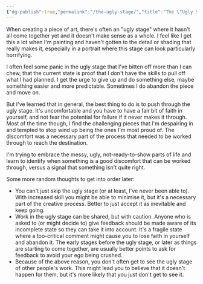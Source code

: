 ```yaml
---
{"dg-publish":true,"permalink":"/the-ugly-stage/","title":"The \"Ugly Stage\"","tags":["process","seedling"],"noteIcon":"","created":"2023-01-11"}
---
```


When creating a piece of art, there's often an "ugly stage" where it hasn't all come together yet and it doesn't make sense as a whole. I feel like I get this a lot when I'm painting and haven't gotten to the detail or shading that really makes it, especially in a portrait where this stage can look particularly horrifying.

I often feel some panic in the ugly stage that I've bitten off more than I can chew, that the current state is proof that I don't have the skills to pull off what I had planned. I get the urge to give up and do something else, maybe something easier and more predictable. Sometimes I do abandon the piece and move on.

But I've learned that in general, the best thing to do is to push through the ugly stage. It's uncomfortable and you have to have a fair bit of faith in yourself, and not fear the potential for failure if it never makes it through. Most of the time though, I find the challenging pieces that I'm despairing in and tempted to stop wind up being the ones I'm most proud of. The discomfort was a necessary part of the process that needed to be worked through to reach the destination. 

I'm trying to embrace the messy, ugly, not-ready-to-show parts of life and learn to identify when something is a good discomfort that can be worked through, versus a signal that something isn't quite right.

Some more random thoughts to get into order later:
* You can't just skip the ugly stage (or at least, I've never been able to). With increased skill you might be able to minimise it, but it's a necessary part of the creative process. Better to just accept it as inevitable and keep going.
* Work in the ugly stage can be shared, but with caution. Anyone who is asked to (or might decide to) give feedback should be made aware of its incomplete state so they can take it into account. It's a fragile state where a too-critical comment might cause you to lose faith in yourself and abandon it. The early stages before the ugly stage, or later as things are starting to come together, are usually better points to ask for feedback to avoid your ego being crushed.
* Because of the above reason, you don't often get to see the ugly stage of other people's work. This might lead you to believe that it doesn't happen for them, but it's more likely that you just don't get to see it. 